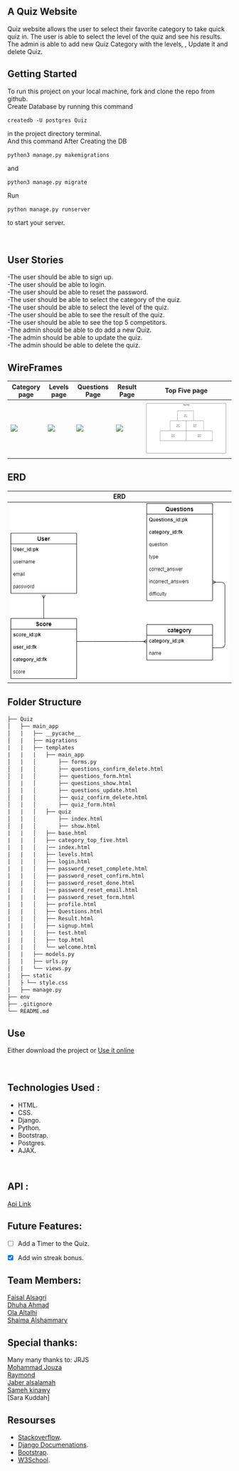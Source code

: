 ## A Quiz Website
Quiz website allows the user to select their favorite category to take quick quiz in. 
The user is able to select the level of the quiz and see his results.
The admin is able to add new Quiz Category with the levels, , Update it and delete Quiz.
<br>

## Getting Started
To run this project on your local machine, fork and clone the repo from github. <br>
Create Database by running this command 
```
createdb -U postgres Quiz
```
in the project directory terminal.<br>
And this command After Creating the DB
```
python3 manage.py makemigrations
``` 
and 
```
python3 manage.py migrate
```
Run 
```
python manage.py runserver
```
to start your server.<br>
<br><br>


## User Stories 
-The user should be able to sign up. <br>
-The user should be able to login. <br>
-The user should be able to reset the password.<br>
-The user should be able to select the category of the quiz.<br>
-The user should be able to select the level of the quiz.<br>
-The user should be able to see the result of the quiz.<br>
-The user should be able to see the top 5 competitors.<br>
-The admin should be able to do add a new Quiz.<br>
-The admin should be able to update the quiz.<br>
-The admin should be able to delete the quiz.<br>


## WireFrames
| Category page      | Levels page      | Questions Page      | Result Page      | Top Five page      
|------------|-------------|------------|-------------|------------
|<img src = "Images/categeory.jpeg" > | <img src = "Images/levels.jpeg" width="100%">| <img src = "Images/questions.jpeg" width="100%"> | <img src = "Images/result.jpeg" width="100%"> | <img src = "Images/Top Five.jpeg" width="100%">

## ERD 
| ERD        
|------------|
|<img src = "Images/ERD.jpg" height ="50%" width = "100%" >


## Folder Structure 
```
├── Quiz
│   ├── main_app
│   |   ├── __pycache__
│   |   ├── migrations
|   |   ├── templates
|   |   |   ├── main_app  
│   |   │       ├── forms.py
│   |   │       ├── questions_confirm_delete.html
│   |   │       ├── questions_form.html
│   |   │       ├── questions_show.html
│   |   │       ├── questions_update.html
│   |   │       ├── quiz_confirm_delete.html
│   |   │       ├── quiz_form.html           
|   |   │   ├── quiz    
│   |   │       ├── index.html
│   |   │       ├── show.html          
|   |   │   ├── base.html             
|   |   │   ├── category_top_five.html           
|   |   │   |── index.html
|   |   |   ├── levels.html            
|   |   │   ├── login.html             
|   |   │   ├── password_reset_complete.html             
|   |   │   ├── password_reset_confirm.html    
|   |   │   ├── password_reset_done.html   
|   |   │   |── password_reset_email.html
|   |   |   ├── password_reset_form.html           
|   |   │   ├── profile.html           
|   |   │   ├── Questions.html             
|   |   │   ├── Result.html      
|   |   │   ├── signup.html  
|   |   │   ├── test.html 
|   |   │   ├── top.html   
|   |   │   └── welcome.html
│   |   ├── models.py
│   |   ├── urls.py
│   |   └── views.py
|   ├── static
│   ├ └── style.css
|   ├── manage.py
├── env
├── .gitignore
└── README.md
```
## Use
Either download the project or [Use it online](https://brain-quizy.herokuapp.com/)
<br><br><br>

## Technologies Used :
- HTML.
- CSS.
- Django. 
- Python. 
- Bootstrap.
- Postgres.
- AJAX.

<br>

## API :
[Api Link](https://opentdb.com/api_config.php)


## Future Features: 
- [ ] Add a Timer to the Quiz. 
- [x] Add win streak bonus. 
 


## Team Members:
[Faisal Alsagri](https://git.generalassemb.ly/faisalabdulaziz)\
[Dhuha Ahmad](https://git.generalassemb.ly/dhuhaahmad)\
[Ola Altalhi](https://git.generalassemb.ly/olaaltalhi)\
[Shaima Alshammary](https://git.generalassemb.ly/shaimacs)

## Special thanks:
Many many thanks to: JRJS\
[Mohammad Jouza](https://git.generalassemb.ly/MohammadJouza)\
[Raymond](https://git.generalassemb.ly/raymond)\
[Jaber alsalamah](https://git.generalassemb.ly/jaberalsalamah)\
[Sameh kinawy](https://git.generalassemb.ly/samehkinawy)\
[Sara Kuddah]


## Resourses 
- [Stackoverflow](https://stackoverflow.com/).
- [Django Documenations](https://docs.djangoproject.com/en/3.1/).
- [Bootstrap](https://getbootstrap.com/).
- [W3School](w3schools.com/).
